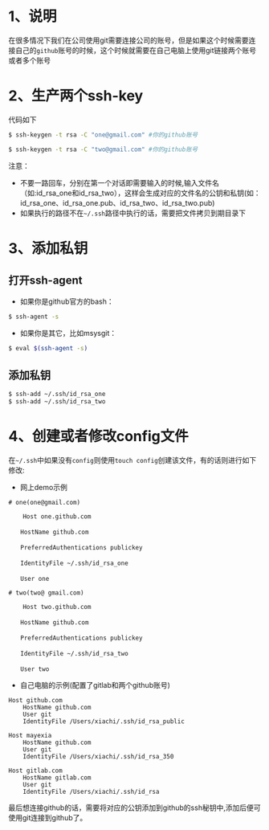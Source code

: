# 1、说明
在很多情况下我们在公司使用git需要连接公司的账号，但是如果这个时候需要连接自己的`github`账号的时候，这个时候就需要在自己电脑上使用git链接两个账号或者多个账号

# 2、生产两个ssh-key
代码如下
```bash
$ ssh-keygen -t rsa -C "one@gmail.com" #你的github账号

$ ssh-keygen -t rsa -C "two@gmail.com" #你的github账号
```
注意：
- 不要一路回车，分别在第一个对话即需要输入的时候,输入文件名（如:id_rsa_one和id_rsa_two），这样会生成对应的文件名的公钥和私钥(如：id_rsa_one、id_rsa_one.pub、id_rsa_two、id_rsa_two.pub)
- 如果执行的路径不在`~/.ssh`路径中执行的话，需要把文件拷贝到期目录下

# 3、添加私钥
## 打开ssh-agent
- 如果你是github官方的bash：
```bash
$ ssh-agent -s
```
- 如果你是其它，比如msysgit：
```bash
$ eval $(ssh-agent -s)
```

## 添加私钥
```bash
$ ssh-add ~/.ssh/id_rsa_one
$ ssh-add ~/.ssh/id_rsa_two
```

# 4、创建或者修改config文件
在`~/.ssh`中如果没有`config`则使用`touch config`创建该文件，有的话则进行如下修改:
- 网上demo示例

```
# one(one@gmail.com)

    Host one.github.com

　　HostName github.com

　　PreferredAuthentications publickey

　　IdentityFile ~/.ssh/id_rsa_one

　　User one

# two(two@ gmail.com)

    Host two.github.com

　　HostName github.com

　　PreferredAuthentications publickey

　　IdentityFile ~/.ssh/id_rsa_two

　　User two
```

- 自己电脑的示例(配置了gitlab和两个github账号)

```
Host github.com
    HostName github.com
    User git
    IdentityFile /Users/xiachi/.ssh/id_rsa_public

Host mayexia
    HostName github.com
    User git
    IdentityFile /Users/xiachi/.ssh/id_rsa_350

Host gitlab.com
    HostName gitlab.com
    User git
    IdentityFile /Users/xiachi/.ssh/id_rsa
```

最后想连接github的话，需要将对应的公钥添加到github的ssh秘钥中,添加后便可使用git连接到github了。
